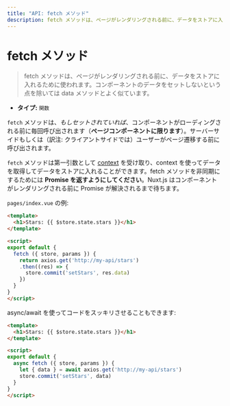 ```yaml
---
title: "API: fetch メソッド"
description: fetch メソッドは、ページがレンダリングされる前に、データをストアに入れるために使われます。コンポーネントのデータをセットしないという点を除いては data メソッドとよく似ています。
---
```


<!-- title: "API: The fetch Method" -->
<!-- description: The fetch method is used to fill the store before rendering the page, it's like the data method except it doesn't set the component data. -->

<!-- # The fetch Method -->

# fetch メソッド

<!-- \> The fetch method is used to fill the store before rendering the page, it's like the data method except it doesn't set the component data. -->

> fetch メソッドは、ページがレンダリングされる前に、データをストアに入れるために使われます。コンポーネントのデータをセットしないという点を除いては data メソッドとよく似ています。

<!-- - **Type:** `Function` -->

- **タイプ:** `関数`

<!-- The `fetch` method, *if set*, is called every time before loading the component (**only for pages components**). It can be called from the server-side or before navigating to the corresponding route. -->

`fetch` メソッドは、*もしセットされていれば*、コンポーネントがローディングされる前に毎回呼び出されます（**ページコンポーネントに限ります**）。サーバーサイドもしくは（訳注: クライアントサイドでは）ユーザーがページ遷移する前に呼び出されます。

<!-- The `fetch` method receives [the context](/api#context) as the first argument, we can use it to fetch some data and fill the store. To make the fetch method asynchronous, **return a Promise**, nuxt.js will wait for the promise to be resolved before rendering the Component. -->

`fetch` メソッドは第一引数として [context](/api#コンテキスト) を受け取り、context を使ってデータを取得してデータをストアに入れることができます。fetch メソッドを非同期にするためには **Promise を返すようにしてください**。Nuxt.js はコンポーネントがレンダリングされる前に Promise が解決されるまで待ちます。

<!-- Example of `pages/index.vue`: -->

`pages/index.vue` の例:

```html
<template>
  <h1>Stars: {{ $store.state.stars }}</h1>
</template>

<script>
export default {
  fetch ({ store, params }) {
    return axios.get('http://my-api/stars')
    .then((res) => {
      store.commit('setStars', res.data)
    })
  }
}
</script>
```

<!-- You can also use async/await to make your code cleaner: -->

async/await を使ってコードをスッキリさせることもできます:

```html
<template>
  <h1>Stars: {{ $store.state.stars }}</h1>
</template>

<script>
export default {
  async fetch ({ store, params }) {
    let { data } = await axios.get('http://my-api/stars')
    store.commit('setStars', data)
  }
}
</script>
```
